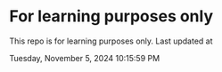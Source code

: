 # For learning purposes only
This repo is for learning purposes only.
Last updated at

Tuesday, November 5, 2024 10:15:59 PM

